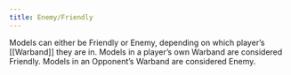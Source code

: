 ```yaml
---
title: Enemy/Friendly
---
```

Models can either be Friendly or Enemy, depending on which player’s [[Warband]] they are in.
Models in a player’s own Warband are considered Friendly.
Models in an Opponent’s Warband are considered Enemy.
